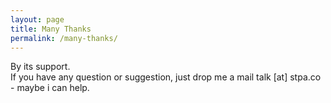 ```yaml
---
layout: page
title: Many Thanks
permalink: /many-thanks/
---
```


By its support. <br />
If you have any question or suggestion, just drop me a mail talk [at] stpa.co - maybe i can help.

<br />
<br />
<br />
<br />
